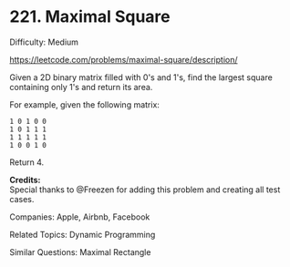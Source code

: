 # 221. Maximal Square

Difficulty: Medium

https://leetcode.com/problems/maximal-square/description/

Given a 2D binary matrix filled with 0's and 1's, find the largest square containing only 1's and return its area.

For example, given the following matrix:
```
1 0 1 0 0
1 0 1 1 1
1 1 1 1 1
1 0 0 1 0
```
Return 4.

**Credits:**  
Special thanks to @Freezen for adding this problem and creating all test cases.

Companies: Apple, Airbnb, Facebook

Related Topics: Dynamic Programming

Similar Questions: Maximal Rectangle
